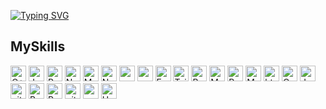 [![Typing SVG](https://readme-typing-svg.demolab.com?font=Fira+Code&pause=1000&width=435&lines=WelCome+to+My+Github)](https://git.io/typing-svg)
## 

## MySkills
<img alt="C++" src="https://img.shields.io/badge/C%2B%2B-00599C?style=for-the-badge&logo=c%2B%2B&logoColor=white" height="25px"/> <img alt="Javascript" src="https://img.shields.io/badge/JavaScript-323330?style=for-the-badge&logo=javascript&logoColor=F7DF1E" height="25px"/> <img alt="React" src="https://img.shields.io/badge/React-20232A?style=for-the-badge&logo=react&logoColor=61DAFB" height="25px"/> <img alt="NextJs" src="https://img.shields.io/badge/Next-black?style=for-the-badge&logo=next.js&logoColor=white" height="25px"/> <img alt="MongoDB" src="https://img.shields.io/badge/-MongoDB-13aa52?style=flat-square&logo=mongodb&logoColor=white" height="25px"/> <img alt="Nodejs" src="https://img.shields.io/badge/-Nodejs-43853d?style=flat-square&logo=Node.js&logoColor=white" height="25px"/> <img alt="npm" src="https://img.shields.io/badge/NPM-%23000000.svg?style=for-the-badge&logo=npm&logoColor=white" height="25px"/> <img alt="redux" src="https://img.shields.io/badge/-Redux-764ABC?style=flat-square&logo=redux&logoColor=white" height="25px"/> <img alt="Express" src="https://img.shields.io/badge/express.js-%23404d59.svg?style=for-the-badge&logo=express&logoColor=%2361DAFB" height="25px"/> <img alt="Tailwidcss" src="https://img.shields.io/badge/Tailwind_CSS-38B2AC?style=for-the-badge&logo=tailwind-css&logoColor=white" height="25px"/> <img alt="Bootstrap" src="https://img.shields.io/badge/Bootstrap-563D7C?style=for-the-badge&logo=bootstrap&logoColor=white" height="25px"/> <img alt="Material UI" src="https://img.shields.io/badge/Material--UI-0081CB?style=for-the-badge&logo=material-ui&logoColor=white" height="25px"/> <img alt="Python" src="https://img.shields.io/badge/Python-14354C?style=for-the-badge&logo=python&logoColor=white" height="25px"/> <img alt="Markdown" src="https://img.shields.io/badge/Markdown-000000?style=for-the-badge&logo=markdown&logoColor=white" height="25px"/> <img alt="html5" src="https://img.shields.io/badge/HTML5-E34F26?style=for-the-badge&logo=html5&logoColor=white" height="25px"/> <img alt="Css3" src="https://img.shields.io/badge/CSS3-1572B6?style=for-the-badge&logo=css3&logoColor=white" height="25px"/> <img alt="Jquery" src="https://img.shields.io/badge/jquery-%230769AD.svg?style=for-the-badge&logo=jquery&logoColor=white" height="25px"/> <img alt="git" src="https://img.shields.io/badge/-Git-F05032?style=flat-square&logo=git&logoColor=white" height="25px"/> <img alt="Brave browser" src="https://img.shields.io/badge/-Brave_Browser-FB542B?style=flat-square&logo=brave&logoColor=white" height="25px"/> <img alt="Prettier" src="https://img.shields.io/badge/-Prettier-F7B93E?style=flat-square&logo=prettier&logoColor=white" height="25px"/> <img alt="github actions" src="https://img.shields.io/badge/-Github_Actions-2088FF?style=flat-square&logo=github-actions&logoColor=white" height="25px"/> <img alt="postman" src="https://img.shields.io/badge/-Postman-00C7B7?style=flat-square&logo=postman&logoColor=white" height="25px"/> <img alt="Heroku" src="https://img.shields.io/badge/-Heroku-430098?style=flat-square&logo=heroku&logoColor=white" height="25px"/>
